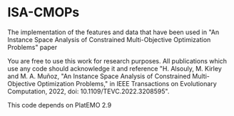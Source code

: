 # ISA-CMOPs
The implementation of the features and data that have been used in "An Instance Space Analysis of Constrained Multi-Objective Optimization Problems" paper

You are free to use this work for research purposes. All publications which use any code should acknowledge it and reference "H. Alsouly, M. Kirley and M. A. Muñoz, "An Instance Space Analysis of Constrained Multi-Objective Optimization Problems," in IEEE Transactions on Evolutionary Computation, 2022, doi: 10.1109/TEVC.2022.3208595".

This code depends on PlatEMO 2.9
